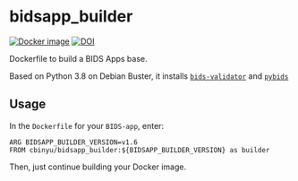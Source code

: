 # bidsapp_builder

[![Docker image](https://img.shields.io/badge/docker-cbinyu/bidsapp__builder-brightgreen.svg?logo=docker&style=flat)](https://hub.docker.com/r/cbinyu/bidsapp_builder/tags/)
[![DOI](https://zenodo.org/badge/181539613.svg)](https://zenodo.org/badge/latestdoi/181539613)

Dockerfile to build a BIDS Apps base.

Based on Python 3.8 on Debian Buster, it installs [`bids-validator`](https://github.com/bids-standard/bids-validator) and [`pybids`](https://github.com/bids-standard/pybids)

## Usage

In the `Dockerfile` for your `BIDS-app`, enter:

```
ARG BIDSAPP_BUILDER_VERSION=v1.6
FROM cbinyu/bidsapp_builder:${BIDSAPP_BUILDER_VERSION} as builder
```

Then, just continue building your Docker image.
